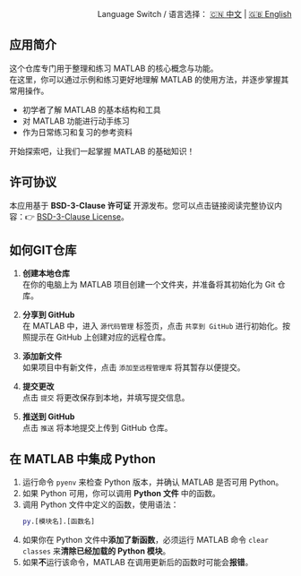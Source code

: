 <p align="right">
  Language Switch / 语言选择：
  <a href="./README.zh-CN.md">🇨🇳 中文</a> | <a href="./README.md">🇬🇧 English</a>
</p>

**应用简介**
---
这个仓库专门用于整理和练习 MATLAB 的核心概念与功能。  
在这里，你可以通过示例和练习更好地理解 MATLAB 的使用方法，并逐步掌握其常用操作。

- 初学者了解 MATLAB 的基本结构和工具
- 对 MATLAB 功能进行动手练习
- 作为日常练习和复习的参考资料

开始探索吧，让我们一起掌握 MATLAB 的基础知识！

**许可协议**
---
本应用基于 **BSD-3-Clause 许可证** 开源发布。您可以点击链接阅读完整协议内容：👉 [BSD-3-Clause License](./LICENSE)。  

**如何GIT仓库**
---
1. **创建本地仓库**  
   在你的电脑上为 MATLAB 项目创建一个文件夹，并准备将其初始化为 Git 仓库。

2. **分享到 GitHub**  
   在 MATLAB 中，进入 `源代码管理` 标签页，点击 `共享到 GitHub` 进行初始化。按照提示在 GitHub 上创建对应的远程仓库。

3. **添加新文件**  
   如果项目中有新文件，点击 `添加至远程管理库` 将其暂存以便提交。

4. **提交更改**  
   点击 `提交` 将更改保存到本地，并填写提交信息。

5. **推送到 GitHub**  
   点击 `推送` 将本地提交上传到 GitHub 仓库。

**在 MATLAB 中集成 Python**
---
1. 运行命令 `pyenv` 来检查 Python 版本，并确认 MATLAB 是否可用 Python。  
2. 如果 Python 可用，你可以调用 **Python 文件** 中的函数。  
3. 调用 Python 文件中定义的函数，使用语法：  
   ```matlab
   py.[模块名].[函数名]
4. 如果你在 Python 文件中**添加了新函数**，必须运行 MATLAB 命令 `clear classes` 来**清除已经加载的 Python 模块**。  
5. 如果**不**运行该命令，MATLAB 在调用更新后的函数时可能会**报错**。

